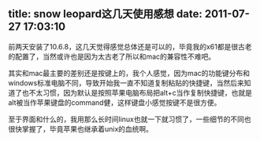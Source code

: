 title: snow leopard这几天使用感想
date: 2011-07-27 17:03:10
---

前两天安装了10.6.8，这几天觉得感觉总体还是可以的，毕竟我的x61都是很古老的配置了，当然或许也是因为太古老了所以和mac的兼容性不难吧。

其实和mac最主要的差别还是按键上的，我个人感觉，因为mac的功能键分布和windows标准电脑不同，导致开始我一直不知道复制粘贴的快捷键，当然后来知道了也不太习惯，因为默认是按照苹果电脑布局把alt+c当作复制快捷键，也就是alt被当作苹果键盘的command健，这样键盘小感觉按键不是很方便。

至于界面和什么的，我用那么长时间linux也就一下就习惯了，一些细节的不同也很快掌握了，毕竟苹果也继承着unix的血统啊。
